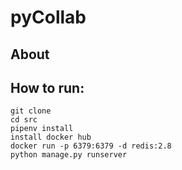 # pyCollab

## About

## How to run:
    git clone 
    cd src
    pipenv install
    install docker hub
    docker run -p 6379:6379 -d redis:2.8
    python manage.py runserver
  
